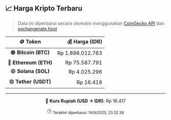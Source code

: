 

<!-- HARGA_KRIPTO -->
## 📈 Harga Kripto Terbaru

> Data ini diperbarui secara otomatis menggunakan [CoinGecko API](https://www.coingecko.com/) dan [exchangerate.host](https://exchangerate.host/)

<div align="center">

| 🪙 Token | 💰 Harga (IDR) |
|:------:|---------------:|
| 🟠 **Bitcoin (BTC)**   | Rp 1.896.012.763 |
| 🔵 **Ethereum (ETH)**  | Rp 75.587.791 |
| 🟣 **Solana (SOL)**    | Rp 4.025.296 |
| 🟢 **Tether (USDT)**   | Rp 16.418 |

---

💱 **Kurs Rupiah (USD → IDR)**: Rp 16.417

🕒 <sub>Terakhir diperbarui: 14/9/2025, 23.32.38</sub>

</div>
<!-- /HARGA_KRIPTO -->